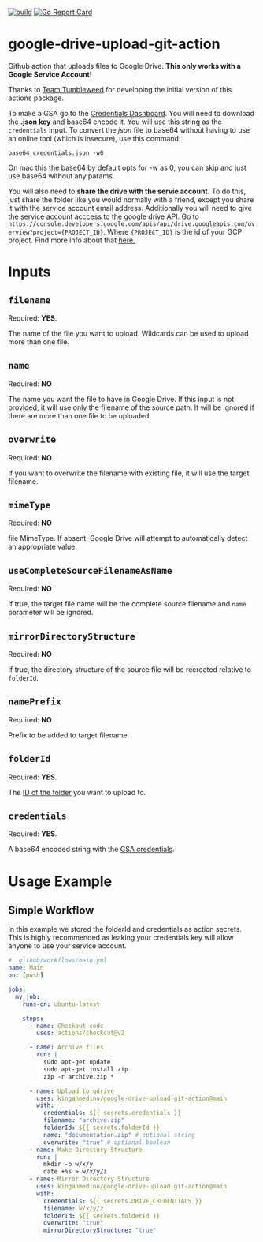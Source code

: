 [![build](https://github.com/kingahmedino/google-drive-upload-git-action/actions/workflows/ci.yaml/badge.svg?branch=main)](https://github.com/kingahmedino/google-drive-upload-git-action/actions)
[![Go Report Card](https://goreportcard.com/badge/github.com/kingahmedino/google-drive-upload-git-action)](https://goreportcard.com/report/github.com/kingahmedino/google-drive-upload-git-action)

# google-drive-upload-git-action

Github action that uploads files to Google Drive.
**This only works with a Google Service Account!**

Thanks to [Team Tumbleweed](https://github.com/team-tumbleweed) for developing the initial version of this actions package.

To make a GSA go to the [Credentials Dashboard](https://console.cloud.google.com/apis/credentials). You will need to download the **.json key** and base64 encode it. You will use this string as the `credentials` input. To convert the _json_ file to base64 without having to use an online tool (which is insecure), use this command:

`base64 credentials.json -w0`

On mac this the base64 by default opts for -w as 0, you can skip and just use base64 without any params.

You will also need to **share the drive with the servie account.** To do this, just share the folder like you would normally with a friend, except you share it with the service account email address. Additionally you will need to give the service account acccess to the google drive API.
Go to `https://console.developers.google.com/apis/api/drive.googleapis.com/overview?project={PROJECT_ID}`. Where `{PROJECT_ID}` is the id of your GCP project. Find more info about that [here.](https://support.google.com/googleapi/answer/7014113?hl=en)

# Inputs

## `filename`

Required: **YES**.

The name of the file you want to upload. Wildcards can be used to upload more than one file.

## `name`

Required: **NO**

The name you want the file to have in Google Drive. If this input is not provided, it will use only the filename of the source path. It will be ignored if there are more than one file to be uploaded.

## `overwrite`

Required: **NO**

If you want to overwrite the filename with existing file, it will use the target filename.

## `mimeType`

Required: **NO**

file MimeType. If absent, Google Drive will attempt to automatically detect an appropriate value.

## `useCompleteSourceFilenameAsName`

Required: **NO**

If true, the target file name will be the complete source filename and `name` parameter will be ignored.

## `mirrorDirectoryStructure`

Required: **NO**

If true, the directory structure of the source file will be recreated relative to `folderId`.

## `namePrefix`

Required: **NO**

Prefix to be added to target filename.

## `folderId`

Required: **YES**.

The [ID of the folder](https://ploi.io/documentation/database/where-do-i-get-google-drive-folder-id) you want to upload to.

## `credentials`

Required: **YES**.

A base64 encoded string with the [GSA credentials](https://stackoverflow.com/questions/46287267/how-can-i-get-the-file-service-account-json-for-google-translate-api/46290808).

# Usage Example

## Simple Workflow

In this example we stored the folderId and credentials as action secrets. This is highly recommended as leaking your credentials key will allow anyone to use your service account.

```yaml
# .github/workflows/main.yml
name: Main
on: [push]

jobs:
  my_job:
    runs-on: ubuntu-latest

    steps:
      - name: Checkout code
        uses: actions/checkout@v2

      - name: Archive files
        run: |
          sudo apt-get update
          sudo apt-get install zip
          zip -r archive.zip *

      - name: Upload to gdrive
        uses: kingahmedino/google-drive-upload-git-action@main
        with:
          credentials: ${{ secrets.credentials }}
          filename: "archive.zip"
          folderId: ${{ secrets.folderId }}
          name: "documentation.zip" # optional string
          overwrite: "true" # optional boolean
      - name: Make Directory Structure
        run: |
          mkdir -p w/x/y
          date +%s > w/x/y/z
      - name: Mirror Directory Structure
        uses: kingahmedino/google-drive-upload-git-action@main
        with:
          credentials: ${{ secrets.DRIVE_CREDENTIALS }}
          filename: w/x/y/z
          folderId: ${{ secrets.folderId }}
          overwrite: "true"
          mirrorDirectoryStructure: "true"
```
